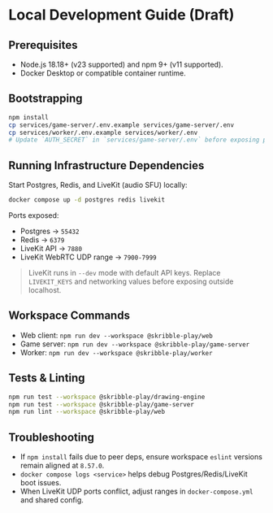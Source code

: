 # Local Development Guide (Draft)

## Prerequisites
- Node.js 18.18+ (v23 supported) and npm 9+ (v11 supported).
- Docker Desktop or compatible container runtime.

## Bootstrapping
```bash
npm install
cp services/game-server/.env.example services/game-server/.env
cp services/worker/.env.example services/worker/.env
# Update `AUTH_SECRET` in `services/game-server/.env` before exposing publicly.
```

## Running Infrastructure Dependencies
Start Postgres, Redis, and LiveKit (audio SFU) locally:
```bash
docker compose up -d postgres redis livekit
```

Ports exposed:
- Postgres → `55432`
- Redis → `6379`
- LiveKit API → `7880`
- LiveKit WebRTC UDP range → `7900-7999`

> LiveKit runs in `--dev` mode with default API keys. Replace `LIVEKIT_KEYS` and networking values before exposing outside localhost.

## Workspace Commands
- Web client: `npm run dev --workspace @skribble-play/web`
- Game server: `npm run dev --workspace @skribble-play/game-server`
- Worker: `npm run dev --workspace @skribble-play/worker`

## Tests & Linting
```bash
npm run test --workspace @skribble-play/drawing-engine
npm run test --workspace @skribble-play/game-server
npm run lint --workspace @skribble-play/web
```

## Troubleshooting
- If `npm install` fails due to peer deps, ensure workspace `eslint` versions remain aligned at `8.57.0`.
- `docker compose logs <service>` helps debug Postgres/Redis/LiveKit boot issues.
- When LiveKit UDP ports conflict, adjust ranges in `docker-compose.yml` and shared config.
